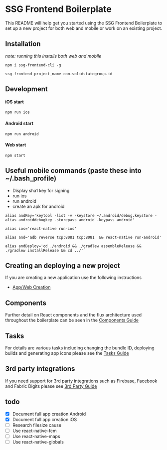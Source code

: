 # SSG Frontend Boilerplate

This README will help get you started using the SSG Frontend Boilerplate to set up a new project for both web and mobile or work on an existing project.

## Installation 
*note: running this installs both web and mobile*

``npm i ssg-frontend-cli -g``

``ssg-frontend project_name com.solidstategroup.id``

## Development

#### iOS start
```npm run ios```

#### Android start
```npm run android```

#### Web start
```npm start```

## Useful mobile commands (paste these into ~/.bash_profile)
- Display sha1 key for signing
- run ios
- run android
- create an apk for android

```
alias andKey='keytool -list -v -keystore ~/.android/debug.keystore -alias androiddebugkey -storepass android -keypass android'

alias ios='react-native run-ios'

alias and='adb reverse tcp:8081 tcp:8081  && react-native run-android'

alias andDeploy='cd ./android && ./gradlew assembleRelease && ./gradlew installRelease && cd ../'
```


## Creating an deploying a new project
If you are creating a new application use the following instructions
- [App/Web Creation](https://git.solidstategroup.com/solidstategroup/ssg-frontend-boilerplate/blob/master/AppCreation.md)


## Components

Further detail on React components and the flux architecture used throughout the boilerplate can be seen in the [Components Guide](https://git.solidstategroup.com/solidstategroup/ssg-frontend-boilerplate/blob/master/Components.md)

## Tasks

For details are various tasks including changing the bundle ID, deploying builds and generating app icons please see the [Tasks Guide](https://git.solidstategroup.com/solidstategroup/ssg-frontend-boilerplate/blob/master/Tasks.md)

## 3rd party integrations

If you need support for 3rd party integrations such as Firebase, Facebook and Fabric Digits please see [3rd Party Guide](https://git.solidstategroup.com/solidstategroup/ssg-frontend-boilerplate/blob/master/ThirdParty.md)


## todo
- [x] Document full app creation Android
- [x] Document full app creation iOS
- [ ] Research filesize cause
- [ ] Use react-native-fcm
- [ ] Use react-native-maps
- [ ] Use react-native-globals